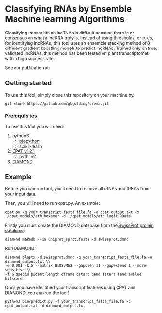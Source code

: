 # Classifying RNAs by Ensemble Machine learning Algorithms

Classifying transcripts as lncRNAs is difficult because there is no consensus
on what a lncRNA truly is.
Instead of using thresholds, or rules, for identifying lncRNAs, this tool uses
an ensemble stacking method of 8 different gradient boostling models to
predict lncRNAs.
Trained only on true, validated lncRNAs, this method has been tested on plant
transcriptomes with a high success rate.

See our publication at:


## Getting started

To use this tool, simply clone this repository on your machine by:
```
git clone https://github.com/gbgolding/crema.git
```

### Prerequisites

To use this tool you will need:

1. python3 
    - [biopython](http://biopython.org/)
    - [scikit-learn](http://scikit-learn.org)  
2. [CPAT v1.2.1](http://rna-cpat.sourceforge.net/)
    - python2
3. [DIAMOND](https://github.com/bbuchfink/diamond)

## Example

Before you can run tool, you'll need to remove all rRNAs and tRNAs from your
input data. 

Then, you will need to run cpat.py. An example:

```
cpat.py -g your_transcript_fasta_file.fa -o cpat_output.txt -x ./cpat_models/ath_hexamer -d ./cpat_models/ath_logit.RData
```

Firstly you must create the DIAMOND database from the [SwissProt protein database](http://www.uniprot.org/downloads):

```
diamond makedb --in uniprot_sprot.fasta -d swissprot.dmnd
```

Run DIAMOND:

```
diamond blastx -d swissprot.dmnd -q your_transcript_fasta_file.fa -o diamond_output.txt \\
-e 0.001 -k 5 --matrix BLOSUM62 --gapopen 11 --gapextend 1 --more-sensitive \\
-f 6 qseqid pident length qframe qstart qend sstart send evalue bitscore
```

Once you have identified your transcript features using CPAT and DIAMOND, you
can run the tool!

```
python3 bin/predict.py -f your_transcript_fasta_file.fa -c cpat_output.txt -d diamond_output.txt
```
